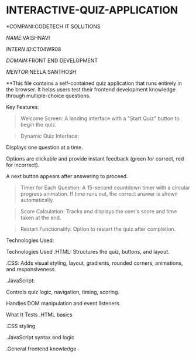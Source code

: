 # INTERACTIVE-QUIZ-APPLICATION


*COMPANI:CODETECH IT SOLUTIONS

*NAME*:VAISHNAVI

*INTERN ID*:CT04WR08

*DOMAIN*:FRONT END DEVELOPMENT

*MENTOR*:NEELA SANTHOSH

**This file contains a self-contained quiz application that runs entirely in the browser. It helps users test their frontend development knowledge through multiple-choice questions.

Key Features:
>Welcome Screen:
A landing interface with a "Start Quiz" button to begin the quiz.

>Dynamic Quiz Interface:

Displays one question at a time.

Options are clickable and provide instant feedback (green for correct, red for incorrect).

A next button appears after answering to proceed.

>Timer for Each Question:
A 15-second countdown timer with a circular progress animation. If time runs out, the correct answer is shown automatically.

>Score Calculation:
Tracks and displays the user's score and time taken at the end.

>Restart Functionality:
Option to restart the quiz after completion.


 Technologies Used:

Technologies Used
.HTML: Structures the quiz, buttons, and layout.

.CSS: Adds visual styling, layout, gradients, rounded corners, animations, and responsiveness.

.JavaScript:

Controls quiz logic, navigation, timing, scoring.

Handles DOM manipulation and event listeners.


What It Tests
.HTML basics

.CSS styling

.JavaScript syntax and logic

.General frontend knowledge







